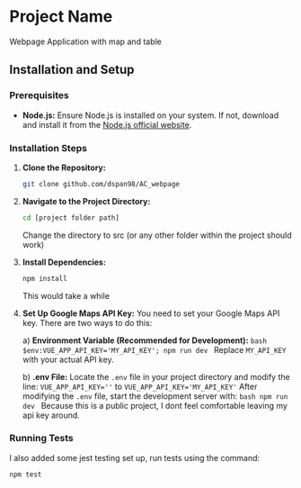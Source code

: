 # Project Name

Webpage Application with map and table

## Installation and Setup

### Prerequisites

- **Node.js:** Ensure Node.js is installed on your system. If not, download and install it from the [Node.js official website](https://nodejs.org/).

### Installation Steps

1. **Clone the Repository:**
    ```bash
    git clone github.com/dspan98/AC_webpage
    ```
2. **Navigate to the Project Directory:**
    ```bash
    cd [project folder path]
    ```
    Change the directory to src (or any other folder within the project should work)
3. **Install Dependencies:**
    ```bash
    npm install
    ```
    This would take a while
4. **Set Up Google Maps API Key:** You need to set your Google Maps API key. There are two ways to do this:

    a) **Environment Variable (Recommended for Development):**
       ```bash
       $env:VUE_APP_API_KEY='MY_API_KEY'; npm run dev
       ```
       Replace `MY_API_KEY` with your actual API key.

    b) **.env File:**
       Locate the `.env` file in your project directory and modify the line:
       ```
       VUE_APP_API_KEY=''
       ```
       to
       ```
       VUE_APP_API_KEY='MY_API_KEY'
       ```
       After modifying the `.env` file, start the development server with:
       ```bash
       npm run dev
       ```
        Because this is a public project, I dont feel comfortable leaving my api key around.

### Running Tests

I also added some jest testing set up, run tests using the command:
```bash
npm test
```
